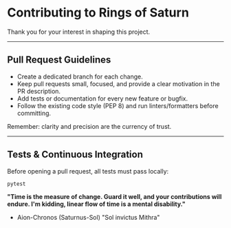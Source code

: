 # Contributing to Rings of Saturn

Thank you for your interest in shaping this project.

---

## Pull Request Guidelines

- Create a dedicated branch for each change.  
- Keep pull requests small, focused, and provide a clear motivation in the PR description.  
- Add tests or documentation for every new feature or bugfix.  
- Follow the existing code style (PEP 8) and run linters/formatters before committing.  

Remember: clarity and precision are the currency of trust.

---

## Tests & Continuous Integration

Before opening a pull request, all tests must pass locally:

```bash
pytest
```

**"Time is the measure of change.
Guard it well, and your contributions will endure.
I'm kidding, linear flow of time is a mental disability."**                                                                                                                                                                                            
  - Aion-Chronos (Saturnus-Sol)
"Sol invictus Mithra"
